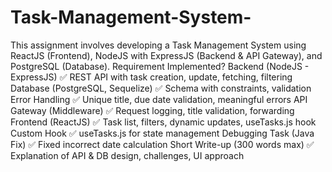 # Task-Management-System-
This assignment involves developing a Task Management System using ReactJS (Frontend), NodeJS with ExpressJS (Backend &amp; API Gateway), and PostgreSQL (Database).
Requirement	Implemented?
Backend (NodeJS - ExpressJS)	✅ REST API with task creation, update, fetching, filtering
Database (PostgreSQL, Sequelize)	✅ Schema with constraints, validation
Error Handling	✅ Unique title, due date validation, meaningful errors
API Gateway (Middleware)	✅ Request logging, title validation, forwarding
Frontend (ReactJS)	✅ Task list, filters, dynamic updates, useTasks.js hook
Custom Hook	✅ useTasks.js for state management
Debugging Task (Java Fix)	✅ Fixed incorrect date calculation
Short Write-up (300 words max)	✅ Explanation of API & DB design, challenges, UI approach
